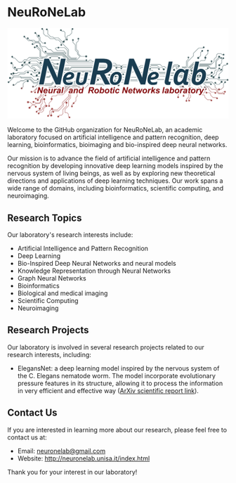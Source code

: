# NeuRoNeLab

![alt text](https://github.com/NeuRoNeLab/.github/blob/main/profile/2C2CBE1A-02A8-4F5C-9619-C3028006E3F2.png?raw=true)

Welcome to the GitHub organization for NeuRoNeLab, an academic laboratory focused on artificial intelligence and pattern recognition, deep learning, bioinformatics, bioimaging and bio-inspired deep neural networks.

Our mission is to advance the field of artificial intelligence and pattern recognition by developing innovative deep learning models inspired by the nervous system of living beings, as well as by exploring new theoretical directions and applications of deep learning techniques. Our work spans a wide range of domains, including bioinformatics, scientific computing, and neuroimaging.

## Research Topics

Our laboratory's research interests include:

- Artificial Intelligence and Pattern Recognition
- Deep Learning
- Bio-Inspired Deep Neural Networks and neural models
- Knowledge Representation through Neural Networks
- Graph Neural Networks
- Bioinformatics
- Biological and medical imaging
- Scientific Computing
- Neuroimaging

## Research Projects

Our laboratory is involved in several research projects related to our research interests, including:
- ElegansNet: a deep learning model inspired by the nervous system of the C. Elegans nematode worm. The model incorporate evolutionary pressure features in its structure, allowing it to process the information in very efficient and effective way ([ArXiv scientific report link](https://arxiv.org/abs/2304.13538)).

<!--

- **Bio-Inspired Deep Neural Networks for Image Analysis**: In this project, we are developing bio-inspired deep neural networks that can accurately analyze complex image data, such as medical images, to assist in disease diagnosis and treatment.
- **Knowledge Representation through Neural Networks for Natural Language Processing**: In this project, we are developing neural networks that can represent the knowledge contained in natural language text, to enable better natural language processing applications.
- **Graph Neural Networks for Drug Discovery**: In this project, we are developing graph neural networks to predict the efficacy of drugs in treating diseases, to assist in drug discovery efforts.
- **Deep Learning Clustering for Customer Segmentation**: In this project, we are developing deep learning clustering algorithms to segment customers based on their preferences and behavior, to assist in targeted marketing efforts.
- **Numerical Analysis of Neuroimaging Data**: In this project, we are developing numerical analysis techniques to extract meaningful information from neuroimaging data, to assist in the diagnosis and treatment of neurological disorders.
-->

## Contact Us

If you are interested in learning more about our research, please feel free to contact us at:

- Email: neuronelab@gmail.com
- Website: http://neuronelab.unisa.it/index.html

Thank you for your interest in our laboratory!

<!--

**Here are some ideas to get you started:**

🙋‍♀️ A short introduction - what is your organization all about?
🌈 Contribution guidelines - how can the community get involved?
👩‍💻 Useful resources - where can the community find your docs? Is there anything else the community should know?
🍿 Fun facts - what does your team eat for breakfast?
🧙 Remember, you can do mighty things with the power of [Markdown](https://docs.github.com/github/writing-on-github/getting-started-with-writing-and-formatting-on-github/basic-writing-and-formatting-syntax)
-->

